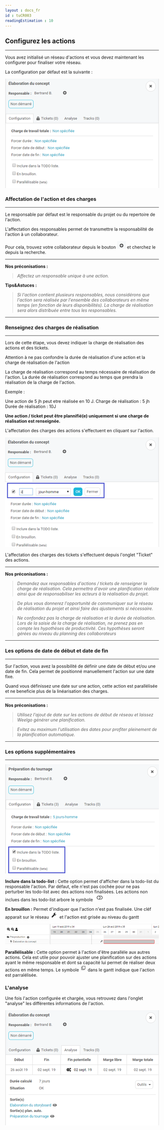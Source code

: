```yaml
---
layout : docs_fr
id : tuCR003
readingEstimation : 10
---
```


## Configurez les actions
------------------------

Vous avez initialisé un réseau d'actions et vous devez maintenant les configurer pour finaliser votre réseau. 

La configuration par défaut est la suivante : 

<p align="center">
<img src="actionDefaut.png">
</p>


### Affectation de l'action et des charges
------------------------

Le responsable par défaut est le responsable du projet ou du repertoire de l'action. 

L'affectation des responsables permet de transmettre la responsabilité de l'action à un collaborateur. 

Pour cela, trouvez votre collaborateur depuis le bouton <img src="boutonAjoutCollaborateur.png"> et cherchez le depuis la recherche. 

---
<a id="partageReseau"></a> 
**Nos préconisations :**
>*Affectez un responsable unique à une action.*
<a id="chargeReal"></a> 

**Tips&Astuces :**
>*Si l'action contient plusieurs responsables, nous considérons que l'action sera réalisée par l'ensemble des collaborateurs en même temps (en fonction de leurs disponibilités). La charge de réalisation sera alors distribuée entre tous les responsables.* 

---

### Renseignez des charges de réalisation
------------------------

Lors de cette étape, vous devez indiquer la charge de réalisation des actions et des tickets.

Attention à ne pas confondre la durée de réalisation d'une action et la charge de réalisation de l'action

La charge de réalisation correspond au temps nécessaire de réalisation de l'action. La durée de réalisation correspond au temps que prendra la réalisation de la charge de l'action. 

Exemple : 

Une action de 5 jh peut etre réalisée en 10 J. 
Charge de réalisation : 5 jh
Durée de réalisation : 10J

**Une action / ticket peut être plannifié(e) uniquement si une charge de réalisation est renseignée.** 

L'affectation des charges des actions s'effectuent en cliquant sur l'action.

<p align="center">
<img src="actionCharge.png">
</p>

L'affectation des charges des tickets s'effectuent depuis l'onglet "Ticket" des actions. 

---

**Nos préconisations :**
<a id="analyseLogique"></a> 
>*Demandez aux responsables d'actions / tickets de renseigner la charge de réalisation. Cela permettra d'avoir une planification réaliste ainsi que de responsabiliser les acteurs à la réalisation du projet.* 

>*De plus vous donnerez l'opportunité de communiquer sur le réseau de réalisation du projet et ainsi faire des ajustements si nécessaire.*

>*Ne confondez pas la charge de réalisation et la durée de réalisation. Lors de la saisie de la charge de réalisation, ne prenez pas en compte les hypothèses de productivité. Ces hypothèses seront gérées au niveau du planning des collaborateurs*

---

### Les options de date de début et date de fin
------------------------

Sur l'action, vous avez la possibilité de définir une date de début et/ou une date de fin. Cela permet de positionné manuellement l'action sur une date fixe.

Quand vous définissez une date sur une action, cette action est parallélisée et ne beneficie plus de la linéarisation des charges. 

---

**Nos préconisations :**
>*Utilisez l'ajout de date sur les actions de début de réseau et laissez Weelgo générer une planification.* 

>*Evitez au maximum l'utilisation des dates pour profiter pleinement de la planification automatique.*

---

### Les options supplémentaires
------------------------

<p align="center">
<img src="actionOptionAutre.png">
</p>

**Inclure dans la todo-list :** Cette option permet d'afficher dans la todo-list du responsable l'action. Par défaut, elle n'est pas cochée pour ne pas perturber les todo-list avec des actions non finalisées.
Les actions non inclues dans les todo-list arbore le symbole <img src="symboleTodo.png">

**En brouillon :** Permet d'indiquer que l'action n'est pas finalisée. Une cléf apparait sur le réseau <img src="symboleBrouillon.png"> et l'action est grisée au niveau du gantt

<p align="center">
<img src="actionBrouillonGantt.png">
</p>

**Parallélisable :** Cette option permet à l'action d'être paralléle aux autres actions. Cela est utile pour pouvoir ajuster une planification sur des actions ayant le même responsable et dont sa capacité lui permet de réaliser deux actions en même temps. 
Le symbole <img src="symboleParallele.png"> dans le gantt indique que l'action est parralélisée. 

### L'analyse

Une fois l'action configurée et chargée, vous retrouvez dans l'onglet "analyse" les différentes informations de l'action. 

<p align="center">
<img src="actionAnalyse.png">
</p>


